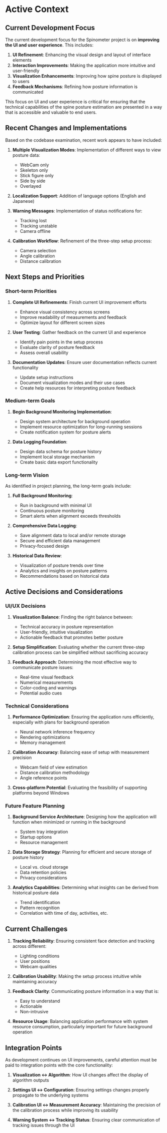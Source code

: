 # Active Context

## Current Development Focus

The current development focus for the Spinometer project is on **improving the UI and user experience**. This includes:

1. **UI Refinement**: Enhancing the visual design and layout of interface elements
2. **Interaction Improvements**: Making the application more intuitive and user-friendly
3. **Visualization Enhancements**: Improving how spine posture is displayed to users
4. **Feedback Mechanisms**: Refining how posture information is communicated

This focus on UI and user experience is critical for ensuring that the technical capabilities of the spine posture estimation are presented in a way that is accessible and valuable to end users.

## Recent Changes and Implementations

Based on the codebase examination, recent work appears to have included:

1. **Multiple Visualization Modes**: Implementation of different ways to view posture data:
   - WebCam only
   - Skeleton only
   - Stick figure only
   - Side by side
   - Overlayed

2. **Localization Support**: Addition of language options (English and Japanese)

3. **Warning Messages**: Implementation of status notifications for:
   - Tracking lost
   - Tracking unstable
   - Camera offline

4. **Calibration Workflow**: Refinement of the three-step setup process:
   - Camera selection
   - Angle calibration
   - Distance calibration

## Next Steps and Priorities

### Short-term Priorities

1. **Complete UI Refinements**: Finish current UI improvement efforts
   - Enhance visual consistency across screens
   - Improve readability of measurements and feedback
   - Optimize layout for different screen sizes

2. **User Testing**: Gather feedback on the current UI and experience
   - Identify pain points in the setup process
   - Evaluate clarity of posture feedback
   - Assess overall usability

3. **Documentation Updates**: Ensure user documentation reflects current functionality
   - Update setup instructions
   - Document visualization modes and their use cases
   - Create help resources for interpreting posture feedback

### Medium-term Goals

1. **Begin Background Monitoring Implementation**:
   - Design system architecture for background operation
   - Implement resource optimization for long-running sessions
   - Create notification system for posture alerts

2. **Data Logging Foundation**:
   - Design data schema for posture history
   - Implement local storage mechanism
   - Create basic data export functionality

### Long-term Vision

As identified in project planning, the long-term goals include:

1. **Full Background Monitoring**:
   - Run in background with minimal UI
   - Continuous posture monitoring
   - Smart alerts when alignment exceeds thresholds

2. **Comprehensive Data Logging**:
   - Save alignment data to local and/or remote storage
   - Secure and efficient data management
   - Privacy-focused design

3. **Historical Data Review**:
   - Visualization of posture trends over time
   - Analytics and insights on posture patterns
   - Recommendations based on historical data

## Active Decisions and Considerations

### UI/UX Decisions

1. **Visualization Balance**: Finding the right balance between:
   - Technical accuracy in posture representation
   - User-friendly, intuitive visualization
   - Actionable feedback that promotes better posture

2. **Setup Simplification**: Evaluating whether the current three-step calibration process can be simplified without sacrificing accuracy

3. **Feedback Approach**: Determining the most effective way to communicate posture issues:
   - Real-time visual feedback
   - Numerical measurements
   - Color-coding and warnings
   - Potential audio cues

### Technical Considerations

1. **Performance Optimization**: Ensuring the application runs efficiently, especially with plans for background operation
   - Neural network inference frequency
   - Rendering optimizations
   - Memory management

2. **Calibration Accuracy**: Balancing ease of setup with measurement precision
   - Webcam field of view estimation
   - Distance calibration methodology
   - Angle reference points

3. **Cross-platform Potential**: Evaluating the feasibility of supporting platforms beyond Windows

### Future Feature Planning

1. **Background Service Architecture**: Designing how the application will function when minimized or running in the background
   - System tray integration
   - Startup options
   - Resource management

2. **Data Storage Strategy**: Planning for efficient and secure storage of posture history
   - Local vs. cloud storage
   - Data retention policies
   - Privacy considerations

3. **Analytics Capabilities**: Determining what insights can be derived from historical posture data
   - Trend identification
   - Pattern recognition
   - Correlation with time of day, activities, etc.

## Current Challenges

1. **Tracking Reliability**: Ensuring consistent face detection and tracking across different:
   - Lighting conditions
   - User positions
   - Webcam qualities

2. **Calibration Usability**: Making the setup process intuitive while maintaining accuracy

3. **Feedback Clarity**: Communicating posture information in a way that is:
   - Easy to understand
   - Actionable
   - Non-intrusive

4. **Resource Usage**: Balancing application performance with system resource consumption, particularly important for future background operation

## Integration Points

As development continues on UI improvements, careful attention must be paid to integration points with the core functionality:

1. **Visualization ↔ Algorithm**: How UI changes affect the display of algorithm outputs

2. **Settings UI ↔ Configuration**: Ensuring settings changes properly propagate to the underlying systems

3. **Calibration UI ↔ Measurement Accuracy**: Maintaining the precision of the calibration process while improving its usability

4. **Warning System ↔ Tracking Status**: Ensuring clear communication of tracking issues through the UI
